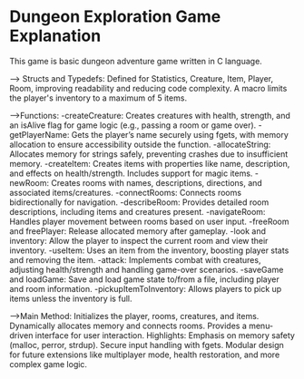 # Dungeon Exploration Game Explanation 
This game is basic dungeon adventure game written in C language.

--> Structs and Typedefs:
Defined for Statistics, Creature, Item, Player, Room, improving readability and reducing code complexity.
A macro limits the player's inventory to a maximum of 5 items.


-->Functions:
-createCreature: Creates creatures with health, strength, and an isAlive flag for game logic (e.g., passing a room or game over).
-getPlayerName: Gets the player’s name securely using fgets, with memory allocation to ensure accessibility outside the function.
-allocateString: Allocates memory for strings safely, preventing crashes due to insufficient memory.
-createItem: Creates items with properties like name, description, and effects on health/strength. Includes support for magic items.
-newRoom: Creates rooms with names, descriptions, directions, and associated items/creatures.
-connectRooms: Connects rooms bidirectionally for navigation.
-describeRoom: Provides detailed room descriptions, including items and creatures present.
-navigateRoom: Handles player movement between rooms based on user input.
-freeRoom and freePlayer: Release allocated memory after gameplay.
-look and inventory: Allow the player to inspect the current room and view their inventory.
-useItem: Uses an item from the inventory, boosting player stats and removing the item.
-attack: Implements combat with creatures, adjusting health/strength and handling game-over scenarios.
-saveGame and loadGame: Save and load game state to/from a file, including player and room information.
-pickupItemToInventory: Allows players to pick up items unless the inventory is full.

-->Main Method:
Initializes the player, rooms, creatures, and items.
Dynamically allocates memory and connects rooms.
Provides a menu-driven interface for user interaction.
Highlights:
Emphasis on memory safety (malloc, perror, strdup).
Secure input handling with fgets.
Modular design for future extensions like multiplayer mode, health restoration, and more complex game logic.
